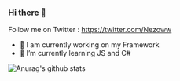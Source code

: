 ### Hi there 👋


Follow me on Twitter : https://twitter.com/Nezoww

- 🔭 I am currently working on my Framework
- 🌱 I’m currently learning JS and C#


![Anurag's github stats](https://github-readme-stats.vercel.app/api?username=Nezow&show_icons=true&theme=onedark)

